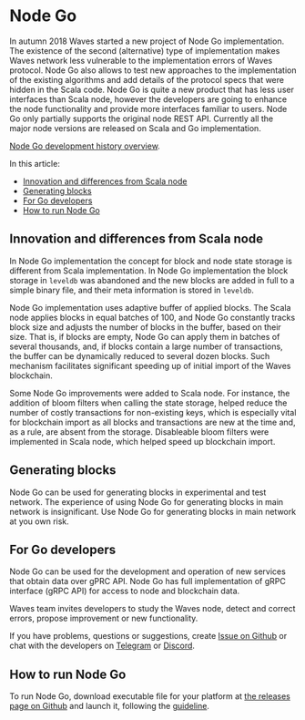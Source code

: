 # Node Go

In autumn 2018 Waves started a new project of Node Go implementation. The existence of the second (alternative) type of implementation makes Waves network less vulnerable to the implementation errors of Waves protocol. Node Go also allows to test new approaches to the implementation of the existing algorithms and add details of the protocol specs that were hidden in the Scala code. Node Go is quite a new product that has less user interfaces than Scala node, however the developers are going to enhance the node functionality and provide more interfaces familiar to users. Node Go only partially supports the original node REST API. Currently all the major node versions are released on Scala and Go implementation.

[Node Go development history overview](https://medium.com/wavesprotocol/waves-node-in-go-4c512214ca8a).

In this article:

* [Innovation and differences from Scala node](#innovation-and-differences-from-scala-node)
* [Generating blocks](#generating-blocks)
* [For Go developers](#for-go-developers)
* [How to run Node Go](#how-to-run-node-go)

## Innovation and differences from Scala node

In Node Go implementation the concept for block and node state storage is different from Scala implementation. In Node Go implementation the block storage in `leveldb` was abandoned and the new blocks are added in full to a simple binary file, and their meta information is stored in `leveldb`.

Node Go implementation uses adaptive buffer of applied blocks. The Scala node applies blocks in equal batches of 100, and Node Go constantly tracks block size and adjusts the number of blocks in the buffer, based on their size. That is, if blocks are empty, Node Go can apply them in batches of several thousands, and, if blocks contain a large number of transactions, the buffer can be dynamically reduced to several dozen blocks. Such mechanism facilitates significant speeding up of initial import of the Waves blockchain.

Some Node Go improvements were added to Scala node. For instance, the addition of bloom filters when calling the state storage, helped reduce the number of costly transactions for non-existing keys, which is especially vital for blockchain import as all blocks and transactions are new at the time and, as a rule, are absent from the storage. Disableable bloom filters were implemented in Scala node, which helped speed up blockchain import.

## Generating blocks

Node Go can be used for generating blocks in experimental and test network. The experience of using Node Go for generating blocks in main network is insignificant. Use Node Go for generating blocks in main network at you own risk.

## For Go developers

Node Go can be used for the development and operation of new services that obtain data over gPRC API. Node Go has full implementation of gRPC interface (gRPC API) for access to node and blockchain data.

Waves team invites developers to study the Waves node, detect and correct errors, propose improvement or new functionality.

If you have problems, questions or suggestions, create [Issue on Github](https://github.com/wavesplatform/gowaves/issues) or chat with the developers on [Telegram](https://t.me/tradisys_russia) or [Discord](https://discord.com/invite/cnFmDyA).

## How to run Node Go

To run Node Go, download executable file for your platform at [the releases page on Github](https://github.com/wavesplatform/gowaves/releases/tag/v0.8.2) and launch it, following the [guideline](https://github.com/wavesplatform/gowaves/blob/master/README.md).
